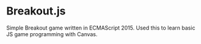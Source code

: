 # Breakout.js

Simple Breakout game written in ECMAScript 2015. Used this to learn basic JS game programming with Canvas.
